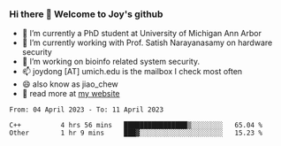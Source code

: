 ### Hi there 👋 Welcome to Joy's github

- 🔭 I’m currently a PhD student at University of Michigan Ann Arbor
- 🌱 I’m currently working with Prof. Satish Narayanasamy on hardware security
- 👯 I’m working on bioinfo related system security. 
- 📫 joydong [AT] umich.edu is the mailbox I check most often
- 😄 also know as jiao_chew
- 💬 read more at [my website](https://joydddd.github.io/)
<!--START_SECTION:waka-->

```text
From: 04 April 2023 - To: 11 April 2023

C++          4 hrs 56 mins   ████████████████▒░░░░░░░░   65.04 %
Other        1 hr 9 mins     ███▓░░░░░░░░░░░░░░░░░░░░░   15.23 %
```

<!--END_SECTION:waka-->
